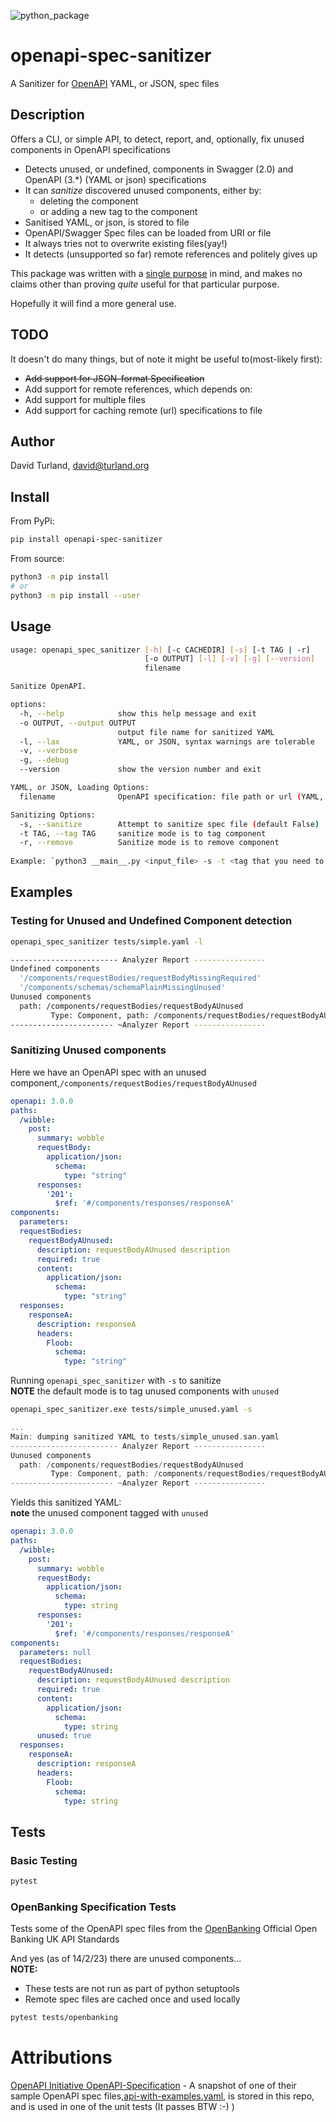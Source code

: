 ![python_package](https://github.com/DavidTurland/openapi-spec-sanitizer/actions/workflows/python_package.yaml/badge.svg)
# openapi-spec-sanitizer

A Sanitizer for [OpenAPI](https://www.openapis.org/) YAML, or JSON, spec files

## Description

Offers a CLI, or simple API, to detect, report, and, optionally, fix unused components in OpenAPI specifications

* Detects unused, or undefined, components in Swagger (2.0) and OpenAPI (3.*) (YAML or json) specifications
* It can _sanitize_ discovered unused components, either by:
    - deleting the component
    - or adding a new tag to the component
* Sanitised YAML, or json, is stored to file
* OpenAPI/Swagger Spec files can be loaded from URI or file
* It always tries not to overwrite existing files(yay!)
* It detects (unsupported so far) remote references and politely gives up

This package was written with a [single purpose](#tests-some-of-the-openbanking-specification) in mind, and makes no claims other than proving _quite_ useful for that particular purpose.

Hopefully it will find a more general use.

## TODO
It doesn't do many things, but of note it might be useful to(most-likely first):
- ~~Add support for JSON-format Specification~~
- Add support for remote references, which depends on:
- Add support for multiple files
- Add support for caching remote (url) specifications to file

## Author
David Turland, david@turland.org

## Install
From PyPi:
```bash
pip install openapi-spec-sanitizer
```

From source:
```bash
python3 -m pip install
# or 
python3 -m pip install --user
```

## Usage
```bash
usage: openapi_spec_sanitizer [-h] [-c CACHEDIR] [-s] [-t TAG | -r]
                              [-o OUTPUT] [-l] [-v] [-g] [--version]
                              filename

Sanitize OpenAPI.

options:
  -h, --help            show this help message and exit
  -o OUTPUT, --output OUTPUT
                        output file name for sanitized YAML
  -l, --lax             YAML, or JSON, syntax warnings are tolerable
  -v, --verbose
  -g, --debug
  --version             show the version number and exit

YAML, or JSON, Loading Options:
  filename              OpenAPI specification: file path or url (YAML, or JSON)

Sanitizing Options:
  -s, --sanitize        Attempt to sanitize spec file (default False)
  -t TAG, --tag TAG     sanitize mode is to tag component
  -r, --remove          Sanitize mode is to remove component
  
Example: `python3 __main__.py <input_file> -s -t <tag that you need to extract> -o <output_file>`
```

## Examples

### Testing for Unused and Undefined Component detection
```bash
openapi_spec_sanitizer tests/simple.yaml -l
```

```bash
------------------------ Analyzer Report ----------------
Undefined components
  '/components/requestBodies/requestBodyMissingRequired'
  '/components/schemas/schemaPlainMissingUnused'
Uunused components
  path: /components/requestBodies/requestBodyAUnused
         Type: Component, path: /components/requestBodies/requestBodyAUnused, line: 15, is component? True, is declared? True, is required? False
----------------------- ~Analyzer Report ----------------
```

### Sanitizing Unused components

Here we have an OpenAPI spec with an unused component,`/components/requestBodies/requestBodyAUnused`
```yaml
openapi: 3.0.0
paths:
  /wibble:
    post:
      summary: wobble
      requestBody:
        application/json:
          schema:
            type: "string"
      responses:
        '201':
          $ref: '#/components/responses/responseA'
components:
  parameters:
  requestBodies:
    requestBodyAUnused:
      description: requestBodyAUnused description
      required: true
      content:
        application/json:
          schema:
            type: "string"
  responses:
    responseA:
      description: responseA
      headers:
        Floob:
          schema:
            type: "string"
```

Running `openapi_spec_sanitizer` with `-s` to sanitize  
**NOTE** the default mode is to tag unused components with `unused`
```bash
openapi_spec_sanitizer.exe tests/simple_unused.yaml -s
```

```cpp
...
Main: dumping sanitized YAML to tests/simple_unused.san.yaml
------------------------ Analyzer Report ----------------
Uunused components
  path: /components/requestBodies/requestBodyAUnused
         Type: Component, path: /components/requestBodies/requestBodyAUnused, line: 17, is component? True, is declared? True, is required? False
----------------------- ~Analyzer Report ----------------
```

Yields this sanitized YAML:  
**note** the unused component tagged with `unused`
```yaml
openapi: 3.0.0
paths:
  /wibble:
    post:
      summary: wobble
      requestBody:
        application/json:
          schema:
            type: string
      responses:
        '201':
          $ref: '#/components/responses/responseA'
components:
  parameters: null
  requestBodies:
    requestBodyAUnused:
      description: requestBodyAUnused description
      required: true
      content:
        application/json:
          schema:
            type: string
      unused: true
  responses:
    responseA:
      description: responseA
      headers:
        Floob:
          schema:
            type: string
```

## Tests

### Basic Testing

```bash
pytest
```

### OpenBanking Specification Tests
Tests some of the OpenAPI spec files from the [OpenBanking](https://github.com/OpenBankingUK) Official Open Banking UK API Standards  

And yes (as of 14/2/23) there are unused components...  
**NOTE:**
- These tests are not run as part of python setuptools 
- Remote spec files are cached once and used locally
```bash
pytest tests/openbanking
```
# Attributions
[OpenAPI Initiative OpenAPI-Specification](https://github.com/OAI/OpenAPI-Specification) - A snapshot of one of their sample OpenAPI spec files,[api-with-examples.yaml](https://raw.githubusercontent.com/OAI/OpenAPI-Specification/main/examples/v3.0/api-with-examples.yaml), is stored in this repo, and 
is used in one of the unit tests (It passes BTW :-) )
